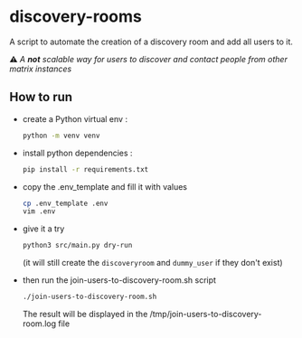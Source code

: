 # discovery-rooms

A script to automate the creation of a discovery room and add all users to it.

⚠️ _A **not** scalable way for users to discover and contact people from other matrix instances_

## How to run

- create a Python virtual env :

  ```bash
  python -m venv venv
  ```

- install python dependencies :

  ```bash
  pip install -r requirements.txt
  ```

- copy the .env_template and fill it with values

  ```bash
  cp .env_template .env
  vim .env
  ```

- give it a try

  ```bash
  python3 src/main.py dry-run
  ```

  (it will still create the `discoveryroom` and `dummy_user` if they don't exist)

- then run the join-users-to-discovery-room.sh script

  ```bash
  ./join-users-to-discovery-room.sh
  ```

  The result will be displayed in the /tmp/join-users-to-discovery-room.log file
